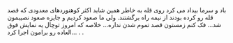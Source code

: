 
باد و سرما بیداد می کرد روی قله به خاطر همین شاید اکثر کوهنوردهای معدودی که قصد قله رو کرده بودند از نیمه راه برگشتند.
ولی ما صعود کردیم و جایزه صعود نصیبمون شد...
فک کنم زمستون قصد تموم شدن نداره...
خلاصه که امروز توچال یه نمایش فوق العاده رو برامون اجرا کرد...
.
.